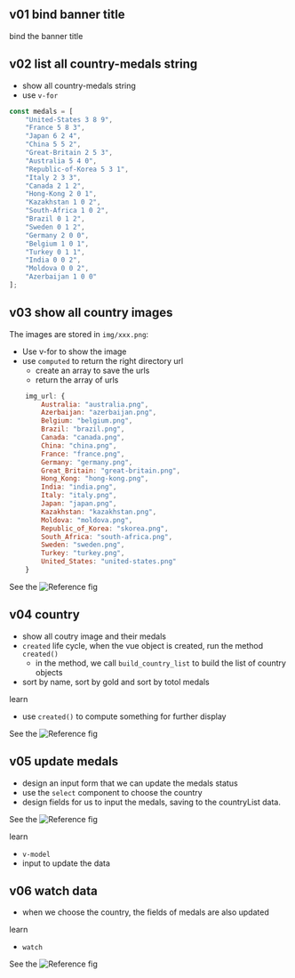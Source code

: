 

## v01 bind banner title
bind the banner title

## v02 list all country-medals string
* show all country-medals string
* use `v-for`

```javascript
const medals = [
    "United-States 3 8 9",
    "France 5 8 3",
    "Japan 6 2 4",
    "China 5 5 2",
    "Great-Britain 2 5 3",
    "Australia 5 4 0",
    "Republic-of-Korea 5 3 1",
    "Italy 2 3 3",
    "Canada 2 1 2",
    "Hong-Kong 2 0 1",
    "Kazakhstan 1 0 2",
    "South-Africa 1 0 2",
    "Brazil 0 1 2",
    "Sweden 0 1 2",
    "Germany 2 0 0",
    "Belgium 1 0 1",
    "Turkey 0 1 1",
    "India 0 0 2",
    "Moldova 0 0 2",
    "Azerbaijan 1 0 0"
];
```

## v03 show all country images

The images are stored in `img/xxx.png`:
* Use v-for to show the image
* use `computed` to return the right directory url
  * create an array to save the urls
  * return the array of urls

```javascript
    img_url: {
        Australia: "australia.png",
        Azerbaijan: "azerbaijan.png",
        Belgium: "belgium.png",
        Brazil: "brazil.png",
        Canada: "canada.png",
        China: "china.png",
        France: "france.png",
        Germany: "germany.png",
        Great_Britain: "great-britain.png",
        Hong_Kong: "hong-kong.png",
        India: "india.png",
        Italy: "italy.png",
        Japan: "japan.png",
        Kazakhstan: "kazakhstan.png",
        Moldova: "moldova.png",
        Republic_of_Korea: "skorea.png",
        South_Africa: "south-africa.png",
        Sweden: "sweden.png",
        Turkey: "turkey.png",
        United_States: "united-states.png"
    }
```    

See the ![Reference fig](https://docs.google.com/presentation/d/1S4oSWcHsF3ESJHSEQt-a3xh3t-G7ykZ5igCRfhTbqG8/edit#slide=id.g2f13508a7a7_0_6)

## v04 country
* show all coutry image and their medals
* `created` life cycle, when the vue object is created, run the method `created()`
  * in the method, we call `build_country_list` to build the list of country objects
* sort by name, sort by gold and sort by totol medals

learn
* use `created()` to compute something for further display

See the ![Reference fig](https://docs.google.com/presentation/d/1S4oSWcHsF3ESJHSEQt-a3xh3t-G7ykZ5igCRfhTbqG8/edit#slide=id.g2f13508a7a7_0_6)


## v05 update medals
* design an input form that we can update the medals status
* use the `select` component to choose the country
* design fields for us to input the medals, saving to the countryList data.

See the ![Reference fig](https://docs.google.com/presentation/d/1S4oSWcHsF3ESJHSEQt-a3xh3t-G7ykZ5igCRfhTbqG8/edit#slide=id.g2f13508a7a7_0_21)



learn
* `v-model`
* input to update the data

## v06 watch data
* when we choose the country, the fields of medals are also updated 

learn
* `watch`

See the ![Reference fig](https://docs.google.com/presentation/d/1S4oSWcHsF3ESJHSEQt-a3xh3t-G7ykZ5igCRfhTbqG8/edit#slide=id.g2f13508a7a7_0_26)
